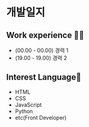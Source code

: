 # 개발일지




## Work experience 🤹‍♀️
- (00.00 - 00.00) 경력 1
- (19.00 - 19.00) 경력 2

## Interest Language👀
- HTML
- CSS
- JavaScript
- Python
- etc(Front Developer)
